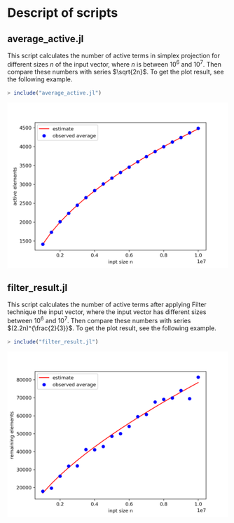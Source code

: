 # Descript of scripts

## average_active.jl

This script calculates the number of active terms in simplex projection for different sizes $n$ of the input vector, where $n$ is between $10^6$ and $10^7$. Then compare these numbers with series $\sqrt{2n}$. To get the plot result, see the following example.

```julia
> include("average_active.jl")
```
![average_active.png](/results/average_active.png)

## filter_result.jl

This script calculates the number of active terms after applying Filter technique the input vector, where the input vector has different sizes between $10^6$ and $10^7$. Then compare these numbers with series $(2.2n)^{\frac{2}{3}}$. To get the plot result, see the following example.

```julia
> include("filter_result.jl")
```
![filter_result.png](/results/filter_result.png)

